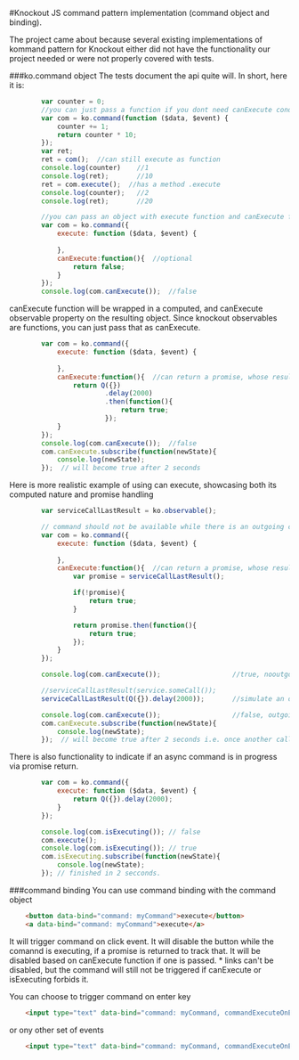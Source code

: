 
#Knockout JS command pattern implementation (command object and binding). 

The project came about because several existing implementations of kommand pattern 
for Knockout either did not have the functionality our project needed or were not properly
covered with tests.

###ko.command object
The tests document the api quite will. In short, here it is:

```javascript
        var counter = 0;
        //you can just pass a function if you dont need canExecute condition    
        var com = ko.command(function ($data, $event) {
            counter += 1;
            return counter * 10;
        });
        var ret;
        ret = com();  //can still execute as function
        console.log(counter)    //1
        console.log(ret);       //10
        ret = com.execute();  //has a method .execute
        console.log(counter);   //2
        console.log(ret);       //20
```

```javascript
        //you can pass an object with execute function and canExecute function    
        var com = ko.command({
            execute: function ($data, $event) {
                
            }, 
            canExecute:function(){  //optional
                return false;
            }
        });
        console.log(com.canExecute());  //false       
```
canExecute function will be wrapped in a computed, and canExecute observable 
property on the resulting object. Since knockout observables are functions, you can just
pass that as canExecute.

```javascript  
        var com = ko.command({
            execute: function ($data, $event) {
                
            }, 
            canExecute:function(){  //can return a promise, whose result will be used
                return Q({})	
                        .delay(2000)
                        .then(function(){
                            return true;
                        });
            }
        });
        console.log(com.canExecute());  //false
        com.canExecute.subscribe(function(newState){
            console.log(newState);
        });  // will become true after 2 seconds
```
Here is more realistic example of using can execute, showcasing both its computed nature and promise handling
```javascript
        var serviceCallLastResult = ko.observable();

        // command should not be available while there is an outgoing call 
        var com = ko.command({
            execute: function ($data, $event) {
                
            }, 
            canExecute:function(){  //can return a promise, whose result will be used
                var promise = serviceCallLastResult();

                if(!promise){
                    return true;
                }

                return promise.then(function(){
                    return true;
                });
            }
        });

        console.log(com.canExecute());                  //true, nooutgoing call in progress

        //serviceCallLastResult(service.someCall());    
        serviceCallLastResult(Q({}).delay(2000));       //simulate an outgoing call

        console.log(com.canExecute());                  //false, outgoing call in progress
        com.canExecute.subscribe(function(newState){
            console.log(newState);
        });  // will become true after 2 seconds i.e. once another call has finished
```

There is also functionality to indicate if an async command is in progress via promise return.
```javascript
        var com = ko.command({
            execute: function ($data, $event) {
                return Q({}).delay(2000);    
            }
        });

        console.log(com.isExecuting()); // false
        com.execute();
        console.log(com.isExecuting()); // true
        com.isExecuting.subscribe(function(newState){
            console.log(newState);
        }); // finished in 2 secconds.
```

###command binding
You can use command binding with the command object
```html
    <button data-bind="command: myCommand">execute</button>
    <a data-bind="command: myCommand">execute</a>
```
It will trigger command on click event. It will disable the button while the comannd is executing, if
a promise is returned to track that. It will be disabled based on canExecute function if one is passed.
*<a> links can't be disabled, but the command will still not be triggered if canExecute or isExecuting 
forbids it.

You can choose to trigger command on enter key
```html
    <input type="text" data-bind="command: myCommand, commandExecuteOnEnter: true"></input>
```

or ony other set of events
```html
    <input type="text" data-bind="command: myCommand, commandExecuteOnEvents: ['blur']"></input>
```